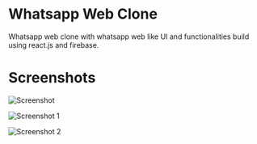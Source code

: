 # Whatsapp Web Clone

Whatsapp web clone with whatsapp web like UI and functionalities build using react.js and firebase.

# Screenshots
![Screenshot ](https://user-images.githubusercontent.com/68656122/131282398-a5c67f00-55e4-4689-bcfa-7a55330d5f6c.png)

![Screenshot 1](https://user-images.githubusercontent.com/68656122/131440617-bbf58703-df3e-4dc9-bae4-539cee7e8586.png)

![Screenshot 2](https://user-images.githubusercontent.com/68656122/131608514-982b4226-7328-405e-8de5-50a27b11d4dd.png)




  
